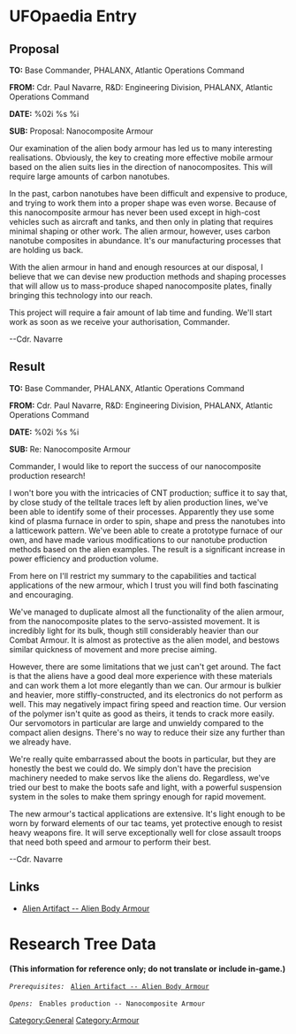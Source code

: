 # UFOpaedia Entry

## Proposal

**TO:** Base Commander, PHALANX, Atlantic Operations Command

**FROM:** Cdr. Paul Navarre, R&D: Engineering Division, PHALANX,
Atlantic Operations Command

**DATE:** %02i %s %i

**SUB:** Proposal: Nanocomposite Armour

Our examination of the alien body armour has led us to many interesting
realisations. Obviously, the key to creating more effective mobile
armour based on the alien suits lies in the direction of nanocomposites.
This will require large amounts of carbon nanotubes.

In the past, carbon nanotubes have been difficult and expensive to
produce, and trying to work them into a proper shape was even worse.
Because of this nanocomposite armour has never been used except in
high-cost vehicles such as aircraft and tanks, and then only in plating
that requires minimal shaping or other work. The alien armour, however,
uses carbon nanotube composites in abundance. It's our manufacturing
processes that are holding us back.

With the alien armour in hand and enough resources at our disposal, I
believe that we can devise new production methods and shaping processes
that will allow us to mass-produce shaped nanocomposite plates, finally
bringing this technology into our reach.

This project will require a fair amount of lab time and funding. We'll
start work as soon as we receive your authorisation, Commander.

--Cdr. Navarre

## Result

**TO:** Base Commander, PHALANX, Atlantic Operations Command

**FROM:** Cdr. Paul Navarre, R&D: Engineering Division, PHALANX,
Atlantic Operations Command

**DATE:** %02i %s %i

**SUB:** Re: Nanocomposite Armour

Commander, I would like to report the success of our nanocomposite
production research!

I won't bore you with the intricacies of CNT production; suffice it to
say that, by close study of the telltale traces left by alien production
lines, we've been able to identify some of their processes. Apparently
they use some kind of plasma furnace in order to spin, shape and press
the nanotubes into a latticework pattern. We've been able to create a
prototype furnace of our own, and have made various modifications to our
nanotube production methods based on the alien examples. The result is a
significant increase in power efficiency and production volume.

From here on I'll restrict my summary to the capabilities and tactical
applications of the new armour, which I trust you will find both
fascinating and encouraging.

We've managed to duplicate almost all the functionality of the alien
armour, from the nanocomposite plates to the servo-assisted movement. It
is incredibly light for its bulk, though still considerably heavier than
our Combat Armour. It is almost as protective as the alien model, and
bestows similar quickness of movement and more precise aiming.

However, there are some limitations that we just can't get around. The
fact is that the aliens have a good deal more experience with these
materials and can work them a lot more elegantly than we can. Our armour
is bulkier and heavier, more stiffly-constructed, and its electronics do
not perform as well. This may negatively impact firing speed and
reaction time. Our version of the polymer isn't quite as good as theirs,
it tends to crack more easily. Our servomotors in particular are large
and unwieldy compared to the compact alien designs. There's no way to
reduce their size any further than we already have.

We're really quite embarrassed about the boots in particular, but they
are honestly the best we could do. We simply don't have the precision
machinery needed to make servos like the aliens do. Regardless, we've
tried our best to make the boots safe and light, with a powerful
suspension system in the soles to make them springy enough for rapid
movement.

The new armour's tactical applications are extensive. It's light enough
to be worn by forward elements of our tac teams, yet protective enough
to resist heavy weapons fire. It will serve exceptionally well for close
assault troops that need both speed and armour to perform their best.

--Cdr. Navarre

## Links

- [Alien Artifact -- Alien Body
  Armour](Equipment/Armour/Alien_Body_Armour "wikilink")

# Research Tree Data

**(This information for reference only; do not translate or include
in-game.)**

*`Prerequisites:`*
` `[`Alien Artifact -- Alien Body Armour`](Equipment/Armour/Alien_Body_Armour "wikilink")

*`Opens:`*
` Enables production -- Nanocomposite Armour`

[Category:General](Category:General "wikilink")
[Category:Armour](Category:Armour "wikilink")